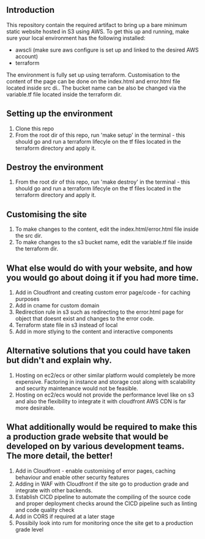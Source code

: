 ## Introduction

This repository contain the required artifact to bring up a bare minimum static website hosted in S3 using AWS. To get this up and running, make sure your local environment has the following installed:

- awscli (make sure aws configure is set up and linked to the desired AWS account)
- terraform

The environment is fully set up using terraform. Customisation to the content of the page can be done on the index.html and error.html file located inside src di.. The bucket name can be also be changed via the variable.tf file located inside the terraform dir.

## Setting up the environment 
1. Clone this repo
2. From the root dir of this repo, run 'make setup' in the terminal - this should go and run a terraform lifecyle on the tf files located in the terraform directory and apply it.

## Destroy the environment 
1. From the root dir of this repo, run 'make destroy' in the terminal - this should go and run a terraform lifecyle on the tf files located in the terraform directory and apply it.

## Customising the site
1. To make changes to the content, edit the index.html/error.html file inside the src dir.
2. To make changes to the s3 bucket name, edit the variable.tf file inside the terraform dir.

## What else  would do with your website, and how you would go about doing it if you had more time.
1. Add in Cloudfront and creating custom error page/code - for caching purposes
2. Add in cname for custom domain
3. Redirection rule in s3 such as redirecting to the error.html page for object that doesnt exist and changes to the error code.
4. Terraform state file in s3 instead of local
5. Add in more stlying to the content and interactive components

## Alternative solutions that you could have taken but didn't and explain why.
1. Hosting on ec2/ecs or other similar platform would completely be more expensive. Factoring in instance and storage cost along with scalability and security maintenance would not be feasible. 
2. Hosting on ec2/ecs would not provide the performance level like on s3 and also the flexibility to integrate it with cloudfront AWS CDN is far more desirable.

## What additionally would be required to make this a production grade website that would be developed on by various development teams. The more detail, the better!
1. Add in Cloudfront - enable customising of error pages, caching behaviour and enable other security features
2. Adding in WAF with Cloudfront if the site go to production grade and integrate with other backends. 
3. Establish CICD pipeline to automate the compiling of the source code and proper deployment checks around the CICD pipeline such as linting and code quality check
4. Add in CORS if required at a later stage
5. Possibily look into rum for monitoring once the site get to a production grade level 